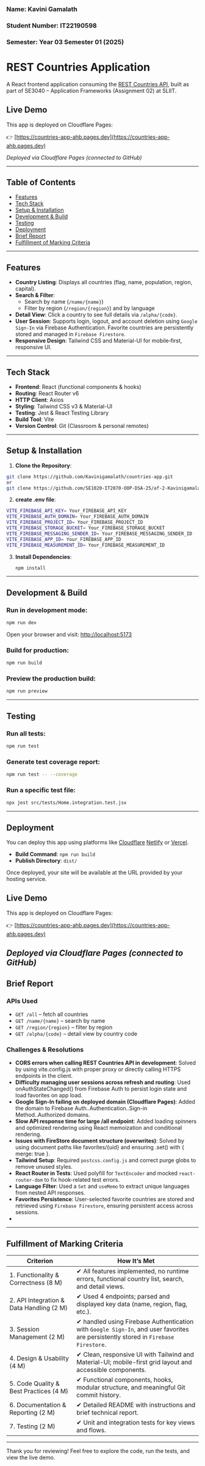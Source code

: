 ### Name: Kavini Gamalath
### Student Number: IT22190598
### Semester: Year 03 Semester 01  (2025)

# REST Countries Application

A React frontend application consuming the [REST Countries API](https://restcountries.com/), built as part of SE3040 – Application Frameworks (Assignment 02) at SLIIT.
## Live Demo

This app is deployed on Cloudflare Pages:

👉 [https://countries-app-ahb.pages.dev](https://countries-app-ahb.pages.dev)

_Deployed via Cloudflare Pages (connected to GitHub)_  

---

## Table of Contents

- [Features](#features)
- [Tech Stack](#tech-stack)
- [Setup & Installation](#setup--installation)
- [Development & Build](#development--build)
- [Testing](#testing)
- [Deployment](#deployment)
- [Brief Report](#brief-report)
- [Fulfillment of Marking Criteria](#fulfillment-of-marking-criteria)

---

## Features

- **Country Listing**: Displays all countries (flag, name, population, region, capital).  
- **Search & Filter**:  
  - Search by name (`/name/{name}`)  
  - Filter by region (`/region/{region}`) and by language  
- **Detail View**: Click a country to see full details via `/alpha/{code}`.  
- **User Session**: Supports login, logout, and account deletion using `Google Sign-In` via Firebase Authentication. Favorite countries are persistently stored and managed in `Firebase Firestore`.  
- **Responsive Design**: Tailwind CSS and Material-UI for mobile‑first, responsive UI. 
 

---

## Tech Stack

- **Frontend**: React (functional components & hooks)  
- **Routing**: React Router v6  
- **HTTP Client**: Axios  
- **Styling**: Tailwind CSS v3 & Material-UI  
- **Testing**: Jest & React Testing Library  
- **Build Tool**: Vite  
- **Version Control**: Git (Classroom & personal remotes)  

---
## Setup & Installation

1. **Clone the Repository**:
  ```bash
git clone https://github.com/Kavinigamalath/countries-app.git
or
git clone https://github.com/SE1020-IT2070-OOP-DSA-25/af-2-Kavinigamalath
   ```
2. **create .env file**:
  ```bash
VITE_FIREBASE_API_KEY= Your_FIREBASE_API_KEY
VITE_FIREBASE_AUTH_DOMAIN= Your_FIREBASE_AUTH_DOMAIN
VITE_FIREBASE_PROJECT_ID= Your_FIREBASE_PROJECT_ID
VITE_FIREBASE_STORAGE_BUCKET= Your_FIREBASE_STORAGE_BUCKET
VITE_FIREBASE_MESSAGING_SENDER_ID= Your_FIREBASE_MESSAGING_SENDER_ID
VITE_FIREBASE_APP_ID= Your_FIREBASE_APP_ID
VITE_FIREBASE_MEASUREMENT_ID= Your_FIREBASE_MEASUREMENT_ID
   ```
3. **Install Dependencies**:
   ```bash
   npm install
   ```

---

## Development & Build

### Run in development mode:
```bash
npm run dev
```
Open your browser and visit: [http://localhost:5173](http://localhost:5173)

### Build for production:
```bash
npm run build
```

### Preview the production build:
```bash
npm run preview
```

---

## Testing

### Run all tests:
```bash
npm run test
```

### Generate test coverage report:
```bash
npm run test -- --coverage
```

### Run a specific test file:
```bash
npx jest src/tests/Home.integration.test.jsx
```

---

## Deployment

You can deploy this app using platforms like [Cloudflare](https://www.cloudflare.com/) [Netlify](https://www.netlify.com/) or [Vercel](https://vercel.com/).

- **Build Command**: `npm run build`  
- **Publish Directory**: `dist/`

Once deployed, your site will be available at the URL provided by your hosting service.

## Live Demo

This app is deployed on Cloudflare Pages:

👉 [https://countries-app-ahb.pages.dev](https://countries-app-ahb.pages.dev)

_Deployed via Cloudflare Pages (connected to GitHub)_  
---

## Brief Report

### APIs Used

- `GET /all` – fetch all countries  
- `GET /name/{name}` – search by name  
- `GET /region/{region}` – filter by region  
- `GET /alpha/{code}` – detail view by country code  

### Challenges & Resolutions
- **CORS errors when calling REST Countries API in development**: Solved by using vite.config.js with proper proxy or directly calling HTTPS endpoints in the client.
- **Difficulty managing user sessions across refresh and routing**: Used onAuthStateChanged() from Firebase Auth to persist login state and load favorites on app load.
- **Google Sign-In failing on deployed domain (Cloudflare Pages)**: Added the domain to Firebase Auth..Authentication..Sign-in Method..Authorized domains.
- **Slow API response time for large /all endpoint**: Added loading spinners and optimized rendering using React memoization and conditional rendering.
- **Issues with FireStore document structure (overwrites)**: Solved by using document paths like favorites/{uid} and ensuring .set() with { merge: true }.
- **Tailwind Setup**: Required `postcss.config.js` and correct purge globs to remove unused styles.  
- **React Router in Tests**: Used polyfill for `TextEncoder` and mocked `react-router-dom` to fix hook-related test errors.  
- **Language Filter**: Used a `Set` and `useMemo` to extract unique languages from nested API responses.  
- **Favorites Persistence**: User-selected favorite countries are stored and retrieved using `Firebase Firestore`, ensuring persistent access across sessions.
- 

---

## Fulfillment of Marking Criteria

| Criterion                                | How It’s Met                                                                                       |
|------------------------------------------|----------------------------------------------------------------------------------------------------|
| 1. Functionality & Correctness (8 M)     | ✔ All features implemented, no runtime errors, functional country list, search, and detail views. |
| 2. API Integration & Data Handling (2 M) | ✔ Used 4 endpoints; parsed and displayed key data (name, region, flag, etc.).                     |
| 3. Session Management (2 M)              | ✔ handled using Firebase Authentication with `Google Sign-In`, and user favorites are persistently stored in `Firebase Firestore`.                      |
| 4. Design & Usability (4 M)              | ✔ Clean, responsive UI with Tailwind and  Material-UI; mobile-first grid layout and accessible components.         |
| 5. Code Quality & Best Practices (4 M)   | ✔ Functional components, hooks, modular structure, and meaningful Git commit history.             |
| 6. Documentation & Reporting (2 M)       | ✔ Detailed README with instructions and brief technical report.                                   |
| 7. Testing (2 M)                         | ✔ Unit and integration tests for key views and flows.                                             |

---

Thank you for reviewing! Feel free to explore the code, run the tests, and view the live demo.
